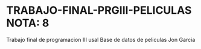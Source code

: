 # TRABAJO-FINAL-PRGIII-PELICULAS NOTA: 8 
Trabajo final de programacion III usal  Base de datos de peliculas  Jon Garcia

